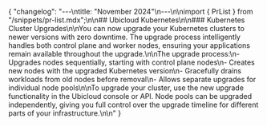 {
  "changelog": "---\ntitle: \"November 2024\"\n---\n\nimport { PrList } from \"/snippets/pr-list.mdx\";\n\n## Ubicloud Kubernetes\n\n### Kubernetes Cluster Upgrades\n\nYou can now upgrade your Kubernetes clusters to newer versions with zero downtime. The upgrade process intelligently handles both control plane and worker nodes, ensuring your applications remain available throughout the upgrade.\n\nThe upgrade process:\n- Upgrades nodes sequentially, starting with control plane nodes\n- Creates new nodes with the upgraded Kubernetes version\n- Gracefully drains workloads from old nodes before removal\n- Allows separate upgrades for individual node pools\n\nTo upgrade your cluster, use the new upgrade functionality in the Ubicloud console or API. Node pools can be upgraded independently, giving you full control over the upgrade timeline for different parts of your infrastructure.\n\n<PrList ids={[2632]} />"
}